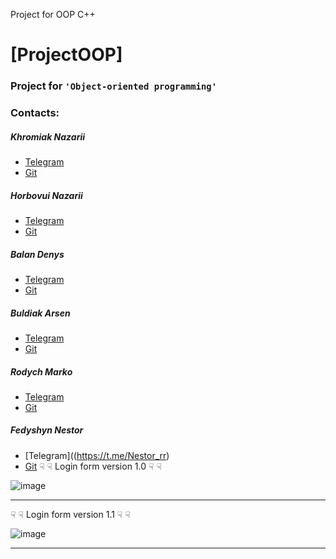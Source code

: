 Project for OOP C++

# [ProjectOOP]
### Project for `'Object-oriented programming'`
### Contacts:
##### Khromiak Nazarii
* [Telegram](https://t.me/sea_player)
* [Git](https://github.com/NazikMGE)
##### Horbovui Nazarii
* [Telegram](https://t.me/thesonex)
* [Git](https://github.com/TheSonex)
##### Balan Denys
* [Telegram](https://t.me/bonkbanan) 
* [Git](https://github.com/bonkbanan)
##### Buldiak Arsen
* [Telegram](https://t.me/milkydew) 
* [Git](https://github.com/Arezzon)
##### Rodych Marko
* [Telegram](https://t.me/mare_14)
* [Git](https://github.com/markorkok)
##### Fedyshyn Nestor
* [Telegram]((https://t.me/Nestor_rr)
* [Git](https://github.com/Rentalll)
☟ ☟ Login form version 1.0 ☟ ☟

![image](https://user-images.githubusercontent.com/69088292/233884329-55dd04d7-d694-4ab8-9eb6-a57fb76eff1b.png)

-------------------------------------------------------------------------------------------------------------------------------------------------------------------------

☟ ☟ Login form version 1.1 ☟ ☟

![image](https://user-images.githubusercontent.com/69088292/233884394-e2f5c084-b747-4a47-8269-e91bf134b9fd.png)

-------------------------------------------------------------------------------------------------------------------------------------------------------------------------
